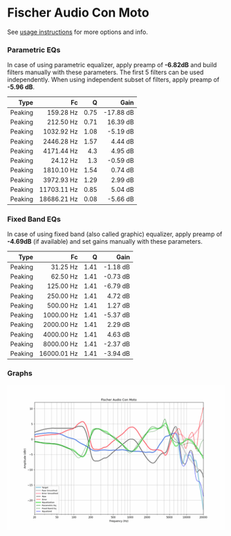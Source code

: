 # Fischer Audio Con Moto
See [usage instructions](https://github.com/jaakkopasanen/AutoEq#usage) for more options and info.

### Parametric EQs
In case of using parametric equalizer, apply preamp of **-6.82dB** and build filters manually
with these parameters. The first 5 filters can be used independently.
When using independent subset of filters, apply preamp of **-5.96 dB**.

| Type    | Fc          |    Q | Gain      |
|--------:|------------:|-----:|----------:|
| Peaking | 159.28 Hz   | 0.75 | -17.88 dB |
| Peaking | 212.50 Hz   | 0.71 | 16.39 dB  |
| Peaking | 1032.92 Hz  | 1.08 | -5.19 dB  |
| Peaking | 2446.28 Hz  | 1.57 | 4.44 dB   |
| Peaking | 4171.44 Hz  | 4.3  | 4.95 dB   |
| Peaking | 24.12 Hz    | 1.3  | -0.59 dB  |
| Peaking | 1810.10 Hz  | 1.54 | 0.74 dB   |
| Peaking | 3972.93 Hz  | 1.29 | 2.99 dB   |
| Peaking | 11703.11 Hz | 0.85 | 5.04 dB   |
| Peaking | 18686.21 Hz | 0.08 | -5.66 dB  |

### Fixed Band EQs
In case of using fixed band (also called graphic) equalizer, apply preamp of **-4.69dB**
(if available) and set gains manually with these parameters.

| Type    | Fc          |    Q | Gain     |
|--------:|------------:|-----:|---------:|
| Peaking | 31.25 Hz    | 1.41 | -1.18 dB |
| Peaking | 62.50 Hz    | 1.41 | -0.73 dB |
| Peaking | 125.00 Hz   | 1.41 | -6.79 dB |
| Peaking | 250.00 Hz   | 1.41 | 4.72 dB  |
| Peaking | 500.00 Hz   | 1.41 | 1.27 dB  |
| Peaking | 1000.00 Hz  | 1.41 | -5.37 dB |
| Peaking | 2000.00 Hz  | 1.41 | 2.29 dB  |
| Peaking | 4000.00 Hz  | 1.41 | 4.63 dB  |
| Peaking | 8000.00 Hz  | 1.41 | -2.37 dB |
| Peaking | 16000.01 Hz | 1.41 | -3.94 dB |

### Graphs
![](./Fischer%20Audio%20Con%20Moto.png)